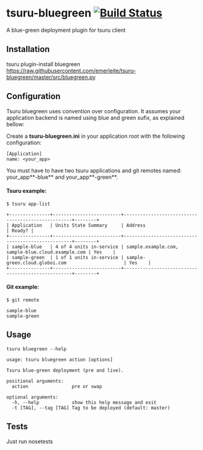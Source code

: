 tsuru-bluegreen [![Build Status](https://travis-ci.org/emerleite/tsuru-bluegreen.svg?branch=master)](https://travis-ci.org/emerleite/tsuru-bluegreen)
===============

A blue-green deployment plugin for tsuru client

Installation
------------

tsuru plugin-install bluegreen https://raw.githubusercontent.com/emerleite/tsuru-bluegreen/master/src/bluegreen.py


Configuration
-------------

Tsuru bluegreen uses convention over configuration. It assumes your application backend is named using blue and green sufix, as explained bellow:

Create a **tsuru-bluegreen.ini** in your application root with the following configuration:

```
[Application]
name: <your_app>
```

You must have to have two tsuru applications and git remotes named: your_app**-blue** and your_app**-green**.

#### Tsuru example:

```
$ tsuru app-list

+---------------+-------------------------+---------------------------------------------------+--------+
| Application   | Units State Summary     | Address                                           | Ready? |
+---------------+-------------------------+---------------------------------------------------+--------+
| sample-blue   | 4 of 4 units in-service | sample.example.com, sample-blue.cloud.example.com | Yes    |
| sample-green  | 1 of 1 units in-service | sample-green.cloud.globoi.com                     | Yes    |
+---------------+-------------------------+---------------------------------------------------+--------+
```

#### Git example:

```
$ git remote

sample-blue
sample-green

```

Usage
-----
```
tsuru bluegreen --help

usage: tsuru bluegreen action [options]

Tsuru blue-green deployment (pre and live).

positional arguments:
  action                pre or swap

optional arguments:
  -h, --help            show this help message and exit
  -t [TAG], --tag [TAG] Tag to be deployed (default: master)
```

Tests
-----

Just run nosetests
